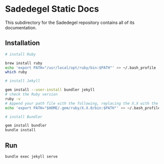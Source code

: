 # Sadedegel Static Docs

This subdirectory for the Sadedegel repository contains all of its documentation.

## Installation

```bash
# install Ruby

brew install ruby
echo 'export PATH="/usr/local/opt/ruby/bin:$PATH"' >> ~/.bash_profile
which ruby

# install Jekyll

gem install --user-install bundler jekyll
# check the Ruby version
ruby -v
# Append your path file with the following, replacing the X.X with the first two digits of your Ruby version
echo 'export PATH="$HOME/.gem/ruby/X.X.0/bin:$PATH"' >> ~/.bash_profile

# install Bundler

gem install bundler
bundle install
```

## Run

```bash
bundle exec jekyll serve
```
